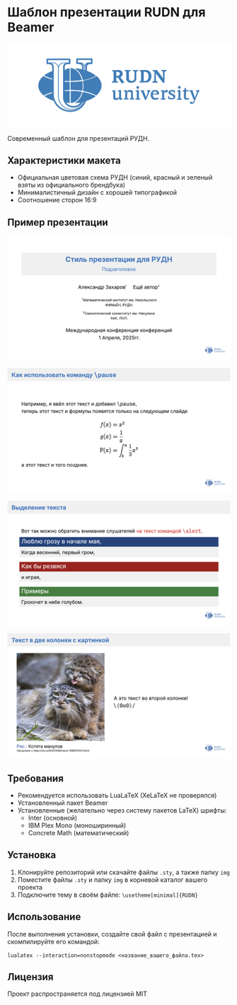 # Шаблон презентации RUDN для Beamer

![Логотип РУДН](./img/rudn_logo.png)

Современный шаблон для презентаций РУДН.

## Характеристики макета

- Официальная цветовая схема РУДН (синий, красный и зеленый взяты из официального брендбука)
- Минималистичный дизайн с хорошей типографикой
- Соотношение сторон 16:9

## Пример презентации
![Скриншот 1](./previews/scr_1.png)

![Скриншот 2](./previews/scr_2.png)

![Скриншот 3](./previews/scr_3.png)

![Скриншот 4](./previews/scr_4.png)

## Требования

- Рекомендуется использовать LuaLaTeX (XeLaTeX не проверялся)
- Установленный пакет Beamer
- Установленные (желательно через систему пакетов LaTeX) шрифты:
  - Inter (основной)
  - IBM Plex Mono (моноширинный)
  - Concrete Math (математический)

## Установка

1. Клонируйте репозиторий или скачайте файлы `.sty`, а также папку `img`
2. Поместите файлы `.sty` и папку `img` в корневой каталог вашего проекта
3. Подключите тему в своём файле: `\usetheme[minimal]{RUDN}`

## Использование

После выполнения установки, создайте свой файл с презентацией и скомпилируйте его командой:
```shell
lualatex --interaction=nonstopmode <название_вашего_файла.tex>
```

## Лицензия
Проект распространяется под лицензией MIT

